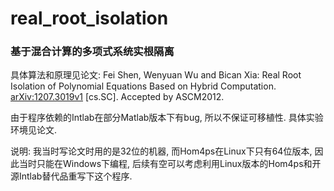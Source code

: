 real_root_isolation
===================

### 基于混合计算的多项式系统实根隔离

具体算法和原理见论文:
Fei Shen, Wenyuan Wu and Bican Xia: Real Root Isolation of Polynomial Equations Based on Hybrid Computation. [arXiv:1207.3019v1](http://arxiv.org/abs/1207.3019v1) \[cs.SC\]. Accepted by ASCM2012.

由于程序依赖的Intlab在部分Matlab版本下有bug, 所以不保证可移植性. 具体实验环境见论文. 

说明: 我当时写论文时用的是32位的机器, 而Hom4ps在Linux下只有64位版本, 因此当时只能在Windows下编程,
    后续有空可以考虑利用Linux版本的Hom4ps和开源Intlab替代品重写下这个程序.
